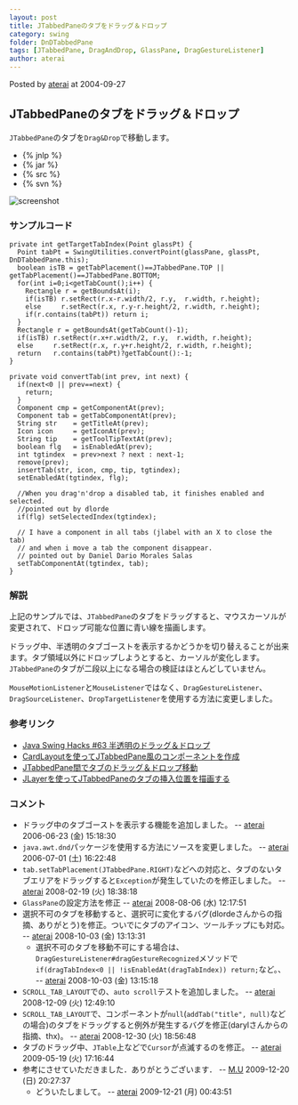 ```yaml
---
layout: post
title: JTabbedPaneのタブをドラッグ＆ドロップ
category: swing
folder: DnDTabbedPane
tags: [JTabbedPane, DragAndDrop, GlassPane, DragGestureListener]
author: aterai
---
```


Posted by [aterai](http://terai.xrea.jp/aterai.html) at 2004-09-27

## JTabbedPaneのタブをドラッグ＆ドロップ
`JTabbedPane`のタブを`Drag&Drop`で移動します。

- {% jnlp %}
- {% jar %}
- {% src %}
- {% svn %}

<!-- dummy comment line for breaking list -->

![screenshot](https://lh6.googleusercontent.com/_9Z4BYR88imo/TQTLjYzYe0I/AAAAAAAAAXw/nr90t9LvfMI/s800/DnDTabbedPane.png)

### サンプルコード
<pre class="prettyprint"><code>private int getTargetTabIndex(Point glassPt) {
  Point tabPt = SwingUtilities.convertPoint(glassPane, glassPt, DnDTabbedPane.this);
  boolean isTB = getTabPlacement()==JTabbedPane.TOP || getTabPlacement()==JTabbedPane.BOTTOM;
  for(int i=0;i&lt;getTabCount();i++) {
    Rectangle r = getBoundsAt(i);
    if(isTB) r.setRect(r.x-r.width/2, r.y,  r.width, r.height);
    else     r.setRect(r.x, r.y-r.height/2, r.width, r.height);
    if(r.contains(tabPt)) return i;
  }
  Rectangle r = getBoundsAt(getTabCount()-1);
  if(isTB) r.setRect(r.x+r.width/2, r.y,  r.width, r.height);
  else     r.setRect(r.x, r.y+r.height/2, r.width, r.height);
  return   r.contains(tabPt)?getTabCount():-1;
}

private void convertTab(int prev, int next) {
  if(next&lt;0 || prev==next) {
    return;
  }
  Component cmp = getComponentAt(prev);
  Component tab = getTabComponentAt(prev);
  String str    = getTitleAt(prev);
  Icon icon     = getIconAt(prev);
  String tip    = getToolTipTextAt(prev);
  boolean flg   = isEnabledAt(prev);
  int tgtindex  = prev&gt;next ? next : next-1;
  remove(prev);
  insertTab(str, icon, cmp, tip, tgtindex);
  setEnabledAt(tgtindex, flg);

  //When you drag'n'drop a disabled tab, it finishes enabled and selected.
  //pointed out by dlorde
  if(flg) setSelectedIndex(tgtindex);

  // I have a component in all tabs (jlabel with an X to close the tab)
  // and when i move a tab the component disappear.
  // pointed out by Daniel Dario Morales Salas
  setTabComponentAt(tgtindex, tab);
}
</code></pre>

### 解説
上記のサンプルでは、`JTabbedPane`のタブをドラッグすると、マウスカーソルが変更されて、ドロップ可能な位置に青い線を描画します。

ドラッグ中、半透明のタブゴーストを表示するかどうかを切り替えることが出来ます。タブ領域以外にドロップしようとすると、カーソルが変化します。`JTabbedPane`のタブが二段以上になる場合の検証はほとんどしていません。

`MouseMotionListener`と`MouseListener`ではなく、`DragGestureListener`、`DragSourceListener`、`DropTargetListener`を使用する方法に変更しました。

### 参考リンク
- [Java Swing Hacks #63 半透明のドラッグ＆ドロップ](http://www.oreilly.co.jp/books/4873112788/toc.html)
- [CardLayoutを使ってJTabbedPane風のコンポーネントを作成](http://terai.xrea.jp/Swing/CardLayoutTabbedPane.html)
- [JTabbedPane間でタブのドラッグ＆ドロップ移動](http://terai.xrea.jp/Swing/DnDExportTabbedPane.html)
- [JLayerを使ってJTabbedPaneのタブの挿入位置を描画する](http://terai.xrea.jp/Swing/DnDLayerTabbedPane.html)

<!-- dummy comment line for breaking list -->

### コメント
- ドラッグ中のタブゴーストを表示する機能を追加しました。 -- [aterai](http://terai.xrea.jp/aterai.html) 2006-06-23 (金) 15:18:30
- `java.awt.dnd`パッケージを使用する方法にソースを変更しました。 -- [aterai](http://terai.xrea.jp/aterai.html) 2006-07-01 (土) 16:22:48
- `tab.setTabPlacement(JTabbedPane.RIGHT)`などへの対応と、タブのないタブエリアをドラッグすると`Exception`が発生していたのを修正しました。 -- [aterai](http://terai.xrea.jp/aterai.html) 2008-02-19 (火) 18:38:18
- `GlassPane`の設定方法を修正 -- [aterai](http://terai.xrea.jp/aterai.html) 2008-08-06 (水) 12:17:51
- 選択不可のタブを移動すると、選択可に変化するバグ(dlordeさんからの指摘、ありがとう)を修正。ついでにタブのアイコン、ツールチップにも対応。 -- [aterai](http://terai.xrea.jp/aterai.html) 2008-10-03 (金) 13:13:31
    - 選択不可のタブを移動不可にする場合は、`DragGestureListener#dragGestureRecognized`メソッドで`if(dragTabIndex<0 || !isEnabledAt(dragTabIndex)) return;`など。、 -- [aterai](http://terai.xrea.jp/aterai.html) 2008-10-03 (金) 13:15:18
- `SCROLL_TAB_LAYOUT`での、`auto scroll`テストを追加しました。 -- [aterai](http://terai.xrea.jp/aterai.html) 2008-12-09 (火) 12:49:10
- `SCROLL_TAB_LAYOUT`で、コンポーネントが`null`(`addTab("title", null)`などの場合)のタブをドラッグすると例外が発生するバグを修正(darylさんからの指摘、thx)。 -- [aterai](http://terai.xrea.jp/aterai.html) 2008-12-30 (火) 18:56:48
- タブのドラッグ中、`JTable`上などで`Cursor`が点滅するのを修正。 -- [aterai](http://terai.xrea.jp/aterai.html) 2009-05-19 (火) 17:16:44
- 参考にさせていただきました．ありがとうございます． -- [M.U](http://terai.xrea.jp/M.U.html) 2009-12-20 (日) 20:27:37
    - どういたしまして。 -- [aterai](http://terai.xrea.jp/aterai.html) 2009-12-21 (月) 00:43:51

<!-- dummy comment line for breaking list -->

